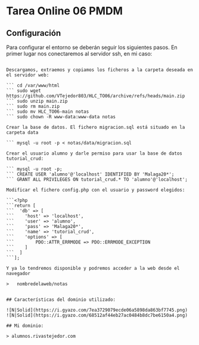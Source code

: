 # Tarea Online 06 PMDM

## Configuración

Para configurar el entorno se deberán seguir los siguientes pasos. En primer lugar nos conectaremos al servidor ssh, en mi caso:

``` ssh victor@rivastejedor.com

Descargamos, extraemos y copiamos los ficheros a la carpeta deseada en el servidor web:

``` cd /var/www/html
``` sudo wget https://github.com/VTejedor803/HLC_TO06/archive/refs/heads/main.zip
``` sudo unzip main.zip
``` sudo rm main.zip
``` sudo mv HLC_TO06-main notas
``` sudo chown -R www-data:www-data notas

Crear la base de datos. El fichero migracion.sql está situado en la carpeta data

``` mysql -u root -p < notas/data/migracion.sql

Crear el usuario alumno y darle permiso para usar la base de datos tutorial_crud:

``` mysql -u root -p;
``` CREATE USER 'alumno'@'localhost' IDENTIFIED BY 'Malaga20*';
``` GRANT ALL PRIVILEGES ON tutorial_crud.* TO 'alumno'@'localhost';

Modificar el fichero config.php con el usuario y password elegidos:

```<?php
```return [
```  'db' => [
```    'host' => 'localhost',
```    'user' => 'alumno',
```    'pass' => 'Malaga20*',
```    'name' => 'tutorial_crud',
```    'options' => [
```        PDO::ATTR_ERRMODE => PDO::ERRMODE_EXCEPTION
```    ]
```  ]
```];

Y ya lo tendremos disponible y podremos acceder a la web desde el navegador

>	nombredelaweb/notas


## Características del dominio utilizado:

![N|Solid](https://i.gyazo.com/7ea3729079ecde06a5898da863bf7745.png)
![N|Solid](https://i.gyazo.com/68512af44eb27ac0484b8dc7be6150a4.png)

## Mi dominio:

> alumnos.rivastejedor.com


